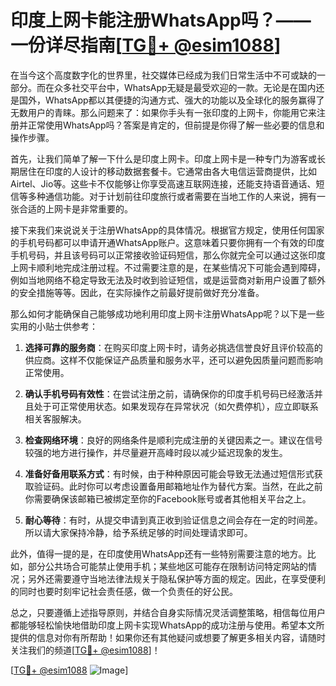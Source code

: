 # 印度上网卡能注册WhatsApp吗？——一份详尽指南[[TG💪+ @esim1088](https://t.me/s/esim1088)]

在当今这个高度数字化的世界里，社交媒体已经成为我们日常生活中不可或缺的一部分。而在众多社交平台中，WhatsApp无疑是最受欢迎的一款。无论是在国内还是国外，WhatsApp都以其便捷的沟通方式、强大的功能以及全球化的服务赢得了无数用户的青睐。那么问题来了：如果你手头有一张印度的上网卡，你能用它来注册并正常使用WhatsApp吗？答案是肯定的，但前提是你得了解一些必要的信息和操作步骤。

首先，让我们简单了解一下什么是印度上网卡。印度上网卡是一种专门为游客或长期居住在印度的人设计的移动数据套餐卡。它通常由各大电信运营商提供，比如Airtel、Jio等。这些卡不仅能够让你享受高速互联网连接，还能支持语音通话、短信等多种通信功能。对于计划前往印度旅行或者需要在当地工作的人来说，拥有一张合适的上网卡是非常重要的。

接下来我们来说说关于注册WhatsApp的具体情况。根据官方规定，使用任何国家的手机号码都可以申请开通WhatsApp账户。这意味着只要你拥有一个有效的印度手机号码，并且该号码可以正常接收验证码短信，那么你就完全可以通过这张印度上网卡顺利地完成注册过程。不过需要注意的是，在某些情况下可能会遇到障碍，例如当地网络不稳定导致无法及时收到验证短信，或是运营商对新用户设置了额外的安全措施等等。因此，在实际操作之前最好提前做好充分准备。

那么如何才能确保自己能够成功地利用印度上网卡注册WhatsApp呢？以下是一些实用的小贴士供参考：

1. **选择可靠的服务商**：在购买印度上网卡时，请务必挑选信誉良好且评价较高的供应商。这样不仅能保证产品质量和服务水平，还可以避免因质量问题而影响正常使用。
   
2. **确认手机号码有效性**：在尝试注册之前，请确保你的印度手机号码已经激活并且处于可正常使用状态。如果发现存在异常状况（如欠费停机），应立即联系相关客服解决。

3. **检查网络环境**：良好的网络条件是顺利完成注册的关键因素之一。建议在信号较强的地方进行操作，并尽量避开高峰时段以减少延迟现象的发生。

4. **准备好备用联系方式**：有时候，由于种种原因可能会导致无法通过短信形式获取验证码。此时你可以考虑设置备用邮箱地址作为替代方案。当然，在此之前你需要确保该邮箱已被绑定至你的Facebook账号或者其他相关平台之上。

5. **耐心等待**：有时，从提交申请到真正收到验证信息之间会存在一定的时间差。所以请大家保持冷静，给予系统足够的时间处理请求即可。

此外，值得一提的是，在印度使用WhatsApp还有一些特别需要注意的地方。比如，部分公共场合可能禁止使用手机；某些地区可能存在限制访问特定网站的情况；另外还需要遵守当地法律法规关于隐私保护等方面的规定。因此，在享受便利的同时也要时刻牢记社会责任感，做一个负责任的好公民。

总之，只要遵循上述指导原则，并结合自身实际情况灵活调整策略，相信每位用户都能够轻松愉快地借助印度上网卡实现WhatsApp的成功注册与使用。希望本文所提供的信息对你有所帮助！如果你还有其他疑问或想要了解更多相关内容，请随时关注我们的频道[[TG💪+ @esim1088](https://t.me/s/esim1088)]！

[[TG💪+ @esim1088](https://t.me/s/esim1088) ![Image](https://i.postimg.cc/4NQfJmqS/Snipaste-2025-05-13-00-14-12.png)]